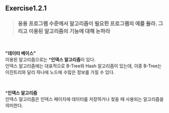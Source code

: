 ## Exercise1.2.1

> ### 응용 프로그램 수준에서 알고리즘이 필요한 프로그램의 예를 들라. 그리고 이용된 알고리즘의 기능에 대해 논하라
<br>

**"데이터 베이스"**  
이용된 알고리즘으로는 ***인덱스 알고리즘**이 있다.  
인덱스 알고리즘에는 대표적으로 B-Tree와 Hash 알고리즘이 있는데, 이중 B-Tree는 이진트리와 달리 하나에 노드에 수많은 정보를 가질 수 있다.

<br>

***인덱스 알고리즘**  
인덱스 알고리즘은 인덱스 페이지에 데이터를 저장하거나 찾을 때 사용되는 알고리즘을 의미한다.